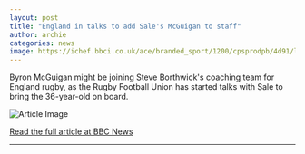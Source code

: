 ```yaml
---
layout: post
title: "England in talks to add Sale's McGuigan to staff"
author: archie
categories: news
image: https://ichef.bbci.co.uk/ace/branded_sport/1200/cpsprodpb/4d91/live/68d575a0-a046-11f0-9251-31c97a45eb73.jpg
---
```

Byron McGuigan might be joining Steve Borthwick's coaching team for England rugby, as the Rugby Football Union has started talks with Sale to bring the 36-year-old on board.

![Article Image](https://ichef.bbci.co.uk/ace/branded_sport/1200/cpsprodpb/4d91/live/68d575a0-a046-11f0-9251-31c97a45eb73.jpg)

[Read the full article at BBC News](https://www.bbc.com/sport/rugby-union/articles/cwyr0w0z4jxo?at_medium=RSS&at_campaign=rss)

---
